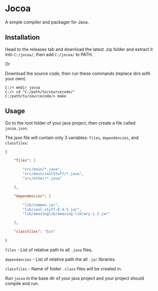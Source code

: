 # Jocoa

A simple compiler and packager for Java.

## Installation

Head to the releases tab and download the latest .zip folder and extract it into `C:/jocoa/`, then add `C:/jocoa/` to PATH.

Or

Download the source code, then run these commands (replace dirs with your own).

```
C:/> mkdir jocoa
C:/> cd "C:/path/to/sourcecode/"
C:/path/to/sourcecode/> make
```

## Usage

Go to the root folder of your java project, then create a file called `jocoa.json`.

The json file will contain only 3 variables: `files`, `dependencies`, and `classfiles`:

```json
{

    "files": [

        "src/main/*.java",
        "src/main/coolStuff/*.java",
        "src/other/*.java"

    ],

    "dependencies": [

        "lib/common.jar",
        "lib/cool-stuff-0.4.5.jar",
        "lib/amazinglib/amazing-library-1.2.jar"

    ],

    "classfiles": "bin"

}
```

`files` - List of relative path to all `.java` files.

`dependancies` - List of relative path the all `.jar` libraries.

`classfiles` - Name of folder `.class` files will be created in.

Run `jocoa` in the base dir of your java project and your project should compile and run.